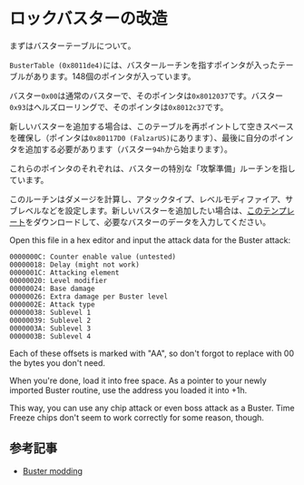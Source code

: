 # ロックバスターの改造

まずはバスターテーブルについて。

`BusterTable (0x8011de4)`には、バスタールーチンを指すポインタが入ったテーブルがあります。148個のポインタが入っています。

バスター`0x00`は通常のバスターで、そのポインタは`0x8012037`です。バスター`0x93`はヘルズローリングで、そのポインタは`0x8012c37`です。

新しいバスターを追加する場合は、このテーブルを再ポイントして空きスペースを確保し（ポインタは`0x80117D0 (FalzarUS)`にあります）、最後に自分のポインタを追加する必要があります（バスター`94h`から始まります）。

これらのポインタのそれぞれは、バスターの特別な「攻撃準備」ルーチンを指しています。

このルーチンはダメージを計算し、アタックタイプ、レベルモディファイア、サブレベルなどを設定します。新しいバスターを追加したい場合は、[このテンプレート](http://theprof9.webs.com/bustertemplate.raw)をダウンロードして、必要なバスターのデータを入力してください。

Open this file in a hex editor and input the attack data for the Buster attack:

```
0000000C: Counter enable value (untested)
00000018: Delay (might not work)
0000001C: Attacking element
00000020: Level modifier
00000024: Base damage
00000026: Extra damage per Buster level
0000002E: Attack type
00000038: Sublevel 1
00000039: Sublevel 2
0000003A: Sublevel 3
0000003B: Sublevel 4
```

Each of these offsets is marked with "AA", so don't forgot to replace with 00 the bytes you don't need.

When you're done, load it into free space. As a pointer to your newly imported Buster routine, use the address you loaded it into +1h.

This way, you can use any chip attack or even boss attack as a Buster. Time Freeze chips don't seem to work correctly for some reason, though.

## 参考記事

- [Buster modding](https://forums.therockmanexezone.com/buster-modding-t5360.html)
